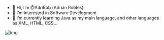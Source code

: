 - 👋 Hi, I’m @AdriRob (Adrián Robles)
- 👀 I’m interested in Software Development 
- 🌱 I’m currently learning Java as my main language, and other languages as XML, HTML, CSS... 

![img](https://www.google.com/url?sa=i&url=https%3A%2F%2Fwww.entrepreneur.com%2Fscience-technology%2Fyour-coding-journey-starts-with-python%2F424106&psig=AOvVaw1XbskYurEG6JbzPuH89McG&ust=1683569635646000&source=images&cd=vfe&ved=0CBEQjRxqFwoTCIDHnMLn4_4CFQAAAAAdAAAAABAE)

<!---
AdriRob/AdriRob is a ✨ special ✨ repository because its `README.md` (this file) appears on your GitHub profile.
You can click the Preview link to take a look at your changes.
--->
